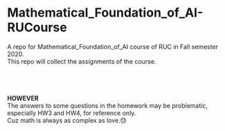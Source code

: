 # Mathematical_Foundation_of_AI-RUCourse
A repo for Mathematical_Foundation_of_AI course of RUC in Fall semester 2020.<br>
This repo will collect the assignments of the course.
<br><br><br><br><br>
**HOWEVER**<br>
The answers to some questions in the homework may be problematic, especially HW3 and HW4, for reference only.<br>
Cuz math is always as complex as love.:sweat:
